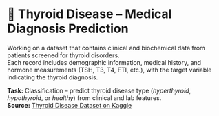 # 🧠 Thyroid Disease – Medical Diagnosis Prediction

Working on a dataset that contains clinical and biochemical data from patients screened for thyroid disorders.  
Each record includes demographic information, medical history, and hormone measurements (TSH, T3, T4, FTI, etc.), with the target variable indicating the thyroid diagnosis.  

**Task:** Classification – predict thyroid disease type (*hyperthyroid*, *hypothyroid*, or *healthy*) from clinical and lab features.  
**Source:** [Thyroid Disease Dataset on Kaggle](https://www.kaggle.com/datasets/emmanuelfwerr/thyroid-disease-data/data)
